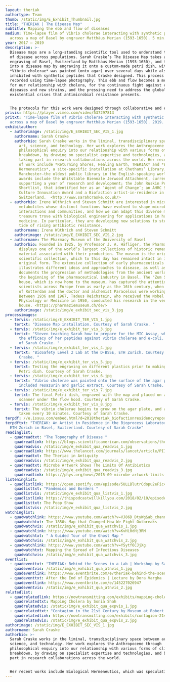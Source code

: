 ```yaml
---
layout: theriak
authortype: Team
thumb: /static/img/E_Exhibit_Thumbnail.jpg
title: "THERIAK | The Disease Map"
subtitle: Mapping the ebb and flow of diseases
medium: Time-lapse film of Vibrio cholerae interacting with synthetic peptides
  across a map of Basel by engraver Matthäus Merian (1593-1650). 5 min. 3 sec.
year: 2017 – 2019
description: >-
  Disease maps are a long-standing scientific tool used to understand the spread
  of disease across populations. Sarah Craske’s The Disease Map takes an
  engraving of Basel, Switzerland by Matthäus Merian (1593-1650), and turns it
  into a disease map by engraving it onto a custom-made petri dish, within which
  *Vibrio cholerae* was painted (onto agar) over several days while also being
  inhibited with synthetic peptides that Craske designed. This process was
  recorded using time-lapse photography. This ebb and flow becomes a metaphor
  for our relationship with cholera, for the continuous fight against emerging
  diseases and new strains, and the pressing need to address the global
  existential crises that antimicrobial resistance presents.


  The protocols for this work were designed through collaborative and experimental work with Dr Irene Wüthrich and Dr Steven Schmitt from the Department of Biosystems Science and Engineering (D-BSSE) at ETH Zurich. Through observational inquiry and collaborative discussion while working at the D-BSSE, the artist learnt about contemporary synthetic biological approaches to fighting infectious diseases. Whilst critically reflecting on these approaches, she worked closely with scientists to develop new ideas and practical experiments that combined both scientific and artistic practice.
privis: https://player.vimeo.com/video/537297813
pritxt: "Time-lapse film of Vibrio cholerae interacting with synthetic peptides
  across a map of Basel by engraver Matthäus Merian (1593-1650). 2019. 5’ 3’’. "
exhibitauthor:
  - authorimage: /static/img/E_EXHIBIT_SEC_VIS_1.jpg
    authorname: Sarah Craske
    authorbio: Sarah Craske works in the liminal, transdisciplinary space between
      art, science, and technology. Her work explores the Anthropocene through
      philosophical enquiry into our relationship with various forms of climate
      breakdown, by drawing on specialist expertise and technologies, and by
      taking part in research collaborations across the world. Her recent bodies
      of work include *Returning Shores, Healing Earth, THERIAK* and *Biological
      Hermeneutics*, a site-specific installation at Chethams’ Library,
      Manchester—the oldest public library in the English-speaking world. Recent
      awards include the Whitstable Biennale Jerwood Attachment, currently
      supporting a year of research and development; the John Ruskin Prize
      Shortlist, that identified her as an ‘Agent of Change’; an AHRC Science in
      Culture Innovation Award and a Biofaction artist-in-residence in
      Switzerland.  <http://www.sarahcraske.co.uk/>
  - authorbio: Irene Wüthrich and Steven Schmitt are interested in microbial
      metabolites whose distinct functions have evolved to shape microbial
      interactions and communities, and how we can adapt this diverse molecular
      treasure trove with biological engineering for applications in human
      medicine. In particular, they are developing new solutions to stem the
      tide of rising antibiotic resistance.
    authorname: Irene Wüthrich and Steven Schmitt
    authorimage: /static/img/E_EXHIBIT_SEC_VIS_2.jpg
  - authorname: The Pharmacy Museum of the University of Basel
    authorbio: Founded in 1925, by Professor J. A. Häfliger, the Pharmacy Museum
      displays one of the world’s largest collections of historic remedies and
      material associated with their production. The museum is the original
      scientific collection, which to this day has remained intact in its
      original form. The extensive collection of early pharmaceuticals
      illustrates different ideas and approaches to disease, as well as
      documents the progression of methodologies from the ancient world until
      the beginning of the pharmaceutical industry in Basel. The "Zum Sessel"
      house, which is now home to the museum, has captured the attention of
      scientists across Europe from as early as the 16th century, when Erasmus
      of Rotterdam and the doctor and alchemist Paracelsus were working there.
      Between 1936 and 1967, Tadeus Reichstein, who received the Nobel Prize in
      Physiology or Medicine in 1950, conducted his research in the very same
      house. <https://pharmaziemuseum.ch/de/>
    authorimage: /static/img/e_exhibit_sec_vis_3.jpg
processimages:
  - tervis: /static/img/E_EXHIBIT_TER_VIS_1.jpg
    tertxt: "Disease Map installation. Courtesy of Sarah Craske. "
  - tervis: /static/img/e_exhibit_ter_vis_3.jpg
    tertxt: "Steven teaching Sarah how to prepare for the MIC Assay, which tested
      the efficacy of her peptides against vibrio cholerae and e-coli. Courtesy
      of Sarah Craske. "
  - tervis: /static/img/e_exhibit_ter_vis_4.jpg
    tertxt: "BioSafety Level 2 Lab at the D-BSSE, ETH Zurich. Courtesy of Sarah
      Craske. "
  - tervis: /static/img/e_exhibit_ter_vis_5.jpg
    tertxt: Testing the engraving on different plastics prior to making the final
      Petri dish. Courtesy of Sarah Craske.
  - tervis: /static/img/e_exhibit_ter_vis_6.jpg
    tertxt: "Vibrio cholerae was painted onto the surface of the agar plate, which
      included resazurin and garlic extract. Courtesy of Sarah Craske. "
  - tervis: /static/img/e_exhibit_ter_vis_7.jpg
    tertxt: The final Petri dish, engraved with the map and placed on a flatbed
      scanner under the flow hood. Courtesy of Sarah Craske.
  - tervis: /static/img/e_exhibit_ter_vis_8.jpg
    tertxt: The vibrio cholerae begins to grow on the agar plate, and a scan is
      taken every 10 minutes. Courtesy of Sarah Craske.
terpdf: //e.issuu.com/embed.html?d=2018theriak_biofactionresidencyreport_-_studio_sar&u=sciencegallerybengaluru
terpdftxt: "THERIAK: An Artist in Residence in the Bioprocess Laboratory (BPL),
  ETH Zürich in Basel, Switzerland. Courtesy of Sarah Craske"
readinglist:
  - quadreadtxt: "The Topography of Disease "
    quadreadlink: https://blogs.scientificamerican.com/observations/the-topography-of-disease/
    quadreadvis: /static/img/e_exhibit_qua_readvis_1.jpg
  - quadreadlink: https://www.thelancet.com/journals/lancet/article/PIIS0140-6736(12)60846-0/fulltext
    quadreadtxt: The Theriac in Antiquity
    quadreadvis: /static/img/e_exhibit_qua_readvis_2.jpg
  - quadreadtxt: Microbe Artwork Shows The Limits Of Antibiotics
    quadreadvis: /static/img/e_exhibit_qua_readvis_3.jpg
    quadreadlink: https://phys.org/news/2015-09-microbe-artwork-limits-antibiotics.html
listeninglist:
  - quadlistlink: https://open.spotify.com/episode/5ULLBlutrCdopu2eFic4qV
    quadlisttxt: "Pandemics and Borders "
    quadlistvis: /static/img/e_exhibit_qua_listvis_1.jpg
  - quadlistlink: https://thispodcastwillkillyou.com/2018/02/10/episode-4-the-st-show/
    quadlisttxt: The Poop Show
    quadlistvis: /static/img/e_exhibit_qua_listvis_2.jpg
watchinglist:
  - quadwatchlink: https://www.youtube.com/watch?v=VJ86D_DtyWg&ab_channel=Vox
    quadwatchtxt: The 1850s Map that Changed How We Fight Outbreaks
    quadwatchvis: /static/img/e_exhibit_qua_watchvis_1.jpg
  - quadwatchlink: https://www.youtube.com/watch?v=KvHL0dHj3RM
    quadwatchtxt: " A Guided Tour of the Ghost Map "
    quadwatchvis: /static/img/e_exhibit_qua_watchvis_2.jpg
  - quadwatchlink: https://www.youtube.com/watch?v=YSytf6CJjXg
    quadwatchtxt: Mapping the Spread of Infectious Diseases
    quadwatchvis: /static/img/e_exhibit_qua_watchvis_3.jpg
eventlist:
  - quadeventtxt: "THERIAK: Behind the Scenes in a Lab | Workshop by Sarah Craske"
    quadeventvis: /static/img/e_exhibit_qua_atnvis_1.jpg
    quadeventlink: https://www.eventbrite.com/e/theriak-behind-the-scenes-in-a-lab-workshop-registration-145820165039
  - quadeventtxt: After the End of Epidemics | Lecture by Dora Vargha
    quadeventlink: https://www.eventbrite.com/e/145227026947
    quadeventvis: /static/img/e_exhibit_qua_atnvis_2.jpg
relatedlist:
  - quadrelatedlink: https://nowtransmitting.com/exhibits/mapping-cholera/
    quadrelatedtxt: Mapping Cholera by Sonia Shah
    quadrelatedvis: /static/img/e_exhibit_qua_expvis_1.jpg
  - quadrelatedtxt: "Contagion in the 21st Century by Museum at Robert Koch Institute "
    quadrelatedlink: https://nowtransmitting.com/exhibits/contagion-21st-century/
    quadrelatedvis: /static/img/e_exhibit_qua_expvis_2.jpg
authorimage: /static/img/E_EXHIBIT_SEC_VIS_1.jpg
authorname: Sarah Craske
authorbio: >-
  Sarah Craske works in the liminal, transdisciplinary space between art,
  science, and technology. Her work explores the Anthropocene through
  philosophical enquiry into our relationship with various forms of climate
  breakdown, by drawing on specialist expertise and technologies, and by taking
  part in research collaborations across the world. 


  Her recent works include Biological Hermeneutics, which was speculatively presented through a site-specific installation at Chethams’ Library, Manchester—the oldest public library in the English-speaking world. Her recent awards include the NOVA award (1300 artist applicants) on graduation from Central St Martins (first-class MA Art & Science), an AHRC Science in Culture Innovation Award, and a Biofaction International artist-in-residency in Switzerland.
---
```

